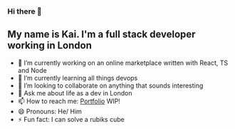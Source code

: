 ### Hi there 👋
## My name is Kai. I'm a full stack developer working in London

- 🔭 I’m currently working on an online marketplace written with React, TS and Node
- 🌱 I’m currently learning all things devops
- 👯 I’m looking to collaborate on anything that sounds interesting
- 💬 Ask me about life as a dev in London
- 📫 How to reach me: [Portfolio](https://awesome-hopper-28e19f.netlify.app/) WIP!
- 😄 Pronouns: He/ Him
- ⚡ Fun fact: I can solve a rubiks cube

